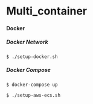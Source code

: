 Multi_container
===


#### Docker



##### Docker Network
```
$ ./setup-docker.sh
```

##### Docker Compose
```
$ docker-compose up
```

```
$ ./setup-aws-ecs.sh
```
